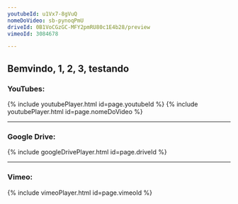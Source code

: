```yaml
---
youtubeId: u1Vx7-8gVuQ
nomeDoVideo: sb-pynoqPmU
driveId: 0B1VoCGzGC-MFY2pmRU80c1E4b28/preview
vimeoId: 3084678

---
```


## Bemvindo, 1, 2, 3, testando

### YouTubes:  
{% include youtubePlayer.html id=page.youtubeId %}
{% include youtubePlayer.html id=page.nomeDoVideo %}

---
### Google Drive:  
{% include googleDrivePlayer.html id=page.driveId %}

---
### Vimeo:  
{% include vimeoPlayer.html id=page.vimeoId %}

<!--stackedit_data:
eyJoaXN0b3J5IjpbMTM0NzAzMTI1OCw2MTQ2MzU2NzYsMTQzMT
I5NTEwMCwtMTc3MzkzMzA2OCw2MTY1OTcwNDNdfQ==
-->